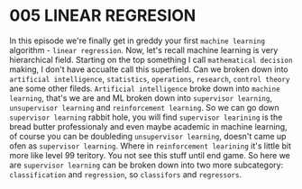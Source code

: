 # 005 LINEAR REGRESION #

In this episode we're finally get in greddy your first `machine learning` algorithm - `linear regression`. Now, let's recall machine learning is very hierarchical field. Starting on the top something I call `mathematical decision` making, I don't have accualte call this superfield. Can we broken down into `artificial intelligence`, `statistics`, `operations`, `research`, `control theory` ane some other fileds. `Artificial intelligence` broke down into `machine learning`, that's we are and ML broken down into `supervisor learning`, `unsupervisor learning` and `reinforcement learning`. So we can go  down `supervisor learning` rabbit hole, you will find `supervisor learining` is the bread butter professionaly and even maybe academic in machine learning, of course you can be doubleding `unsupervisor learning`, doesn't came up ofen as `supervisor learning`. Where in `reinforcement learining` it's little bit more like level 99 teritory. You not see this stuff until end game. So here we are `supervisor learning` can be broken down into two more subcategory: `classification` and `regression`, so `classifors` and `regressors`.  
